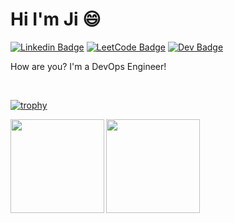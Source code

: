# Hi I'm Ji 😄
[![Linkedin Badge](https://img.shields.io/badge/-JiPaik-blue?style=flat-square&logo=Linkedin&logoColor=white&link=https://www.linkedin.com/in/jiyeon-ji-paik/)](https://www.linkedin.com/in/jiyeonmolloy/)
[![LeetCode Badge](https://img.shields.io/badge/-Jiii-black?style=flat-square&logo=LeetCode&link=https://leetcode.com/jiii/)](https://leetcode.com/jiii/)
[![Dev Badge](https://img.shields.io/badge/-Ji-ff69b4?style=flat-square&logo=dev.to&logoColor=white&link=https://dev.to/jidevops)](https://dev.to/jidevops)

How are you? I'm a DevOps Engineer! 

<br/>

[![trophy](https://github-profile-trophy.vercel.app/?username=jiyeonmolloy&title=Commit,PullRequest)](https://github.com/ryo-ma/github-profile-trophy)

<div>
  <img height="150" align="left" src="https://github-readme-stats.vercel.app/api?username=jiyeonmolloy&count_private=true&hide=stars&include_all_commits=true&show_icons=true&theme=radical" />
  <img height="150" src="https://github-readme-stats.vercel.app/api/top-langs/?username=jiyeonmolloy&count_private=true&layout=compact&theme=radical" />
</div>


<!--
**JiDevOps/JiDevOps** is a ✨ _special_ ✨ repository because its `README.md` (this file) appears on your GitHub profile.

Here are some ideas to get you started:

- 🔭 I’m currently working on ...
- 🌱 I’m currently learning ...
- 👯 I’m looking to collaborate on ...
- 🤔 I’m looking for help with ...
- 💬 Ask me about ...
- 📫 How to reach me: ...
- 😄 Pronouns: ...
- ⚡ Fun fact: ...
-->
